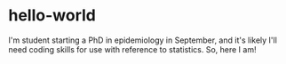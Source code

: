 # hello-world
I'm student starting a PhD in epidemiology in September, and it's likely I'll need coding skills for use with reference to
statistics. So, here I am!
